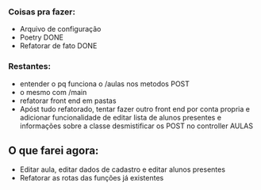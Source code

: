### Coisas pra fazer:
- Arquivo de configuração
- Poetry DONE
- Refatorar de fato DONE
 ### Restantes:
- entender o pq funciona o /aulas nos metodos POST
- o mesmo com /main
- refatorar front end em pastas
- Apóst tudo refatorado, tentar fazer outro front end por conta propria e adicionar funcionalidade de editar lista de alunos presentes e informações sobre a classe
desmistificar os POST no controller AULAS


## O que farei agora:
- Editar aula, editar dados de cadastro e editar alunos presentes
- Refatorar as rotas das funções já existentes
